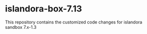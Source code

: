 # islandora-box-7.13
This repository contains the customized code changes for islandora sandbox 7.x-1.3
